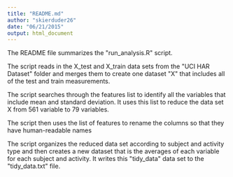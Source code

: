 ```yaml
---
title: "README.md"
author: "skierduder26"
date: "06/21/2015"
output: html_document
---
```


The README file summarizes the "run_analysis.R" script.

The script reads in the X_test and X_train data sets from the "UCI HAR Dataset" folder and merges them
to create one dataset "X" that includes all of the test and train measurements.

The script searches through the features list to identify all the variables that include mean and standard
deviation. It uses this list to reduce the data set X from 561 variable to 79 variables.

The script then uses the list of features to rename the columns so that they have human-readable names

The script organizes the reduced data set according to subject and activity type and then creates a
new dataset that is the averages of each variable for each subject and activity. It writes this
"tidy_data" data set to the "tidy_data.txt" file.